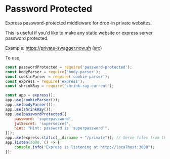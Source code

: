 # Password Protected

Express password-protected middleware for drop-in private websites.

This is useful if you'd like to make any static website or express server password protected.

Example: https://private-swagger.now.sh ([src](https://github.com/bdombro/private-swagger))

To use,

```javascript
const passwordProtected = require('password-protected');
const bodyParser = require('body-parser');
const cookieParser = require('cookie-parser');
const express = require('express');
const shrinkRay = require('shrink-ray-current');

const app = express();
app.use(cookieParser());
app.use(bodyParser());
app.use(shrinkRay());
app.use(passwordProtected({
    password: 'superpassword',
    jwtSecret: 'supersecret',
    hint: "Hint: password is 'superpassword'",
}));
app.use(express.static(__dirname + "/private")); // Serve files from the private folder
app.listen(3000, () => {
    console.info("Express is listening at http://localhost:3000");
});
```